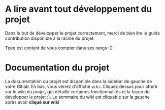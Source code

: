 # A lire avant tout développement du projet

Dans le but de développer le projet correctement, merci de bien lire le guide 
contribution disponible à la racine du projet. 

Tpee est content de vous compter dans ses rangs :D

# Documentation du projet

La documentation du projet est disponible dans la sidebar de gauche de votre 
Gitlab. En bas, vous verrez d'affiché `wiki`. Cliquez dessus pour atterir sur 
le wiki du projet, qui détaille certaines fonctionnalités et la façon de 
développer le projet :). Le sommaire du wiki est cliquable sur la gauche après 
avoir **cliqué sur wiki**
